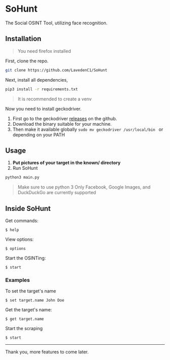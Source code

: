 # SoHunt
The Social OSINT Tool, utilizing face recognition.
## Installation
> You need firefox installed

First, clone the repo.
```bash
git clone https://github.com/LavedenC1/SoHunt
```
Next, install all dependencies,
```bash
pip3 install -r requirements.txt
```
> It is recommended to create a venv

Now you need to install geckodriver.
1. First go to the geckodriver [releases](https://github.com/mozilla/geckodriver/releases) on the github.
2. Download the binary suitable for your machine.
3. Then make it available globally `sudo mv geckodriver /usr/local/bin ` or depending on your PATH
## Usage
1. **Put pictures of your target in the known/ directory**
2. Run SoHunt
```bash
python3 main.py
```
> Make sure to use python 3
> Only Facebook, Google Images, and DuckDuckGo are currently supported
## Inside SoHunt
Get commands:
```
$ help
```
View options:
```
$ options
```
Start the OSINTing:
```
$ start
```
### Examples
To set the target's name
```
$ set target.name John Doe
```
Get the target's name:
```
$ get target.name
```
Start the scraping
```
$ start
```
<hr>
Thank you, more features to come later.